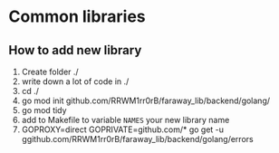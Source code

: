 # Common libraries

## How to add new library

1. Create folder ./<name>
2. write down a lot of code in ./<name>
3. cd ./<name>
4. go mod init github.com/RRWM1rr0rB/faraway_lib/backend/golang/<name>
5. go mod tidy
6. add to Makefile to variable `NAMES` your new library name
7. GOPROXY=direct GOPRIVATE=github.com/* go get -u ggithub.com/RRWM1rr0rB/faraway_lib/backend/golang/errors